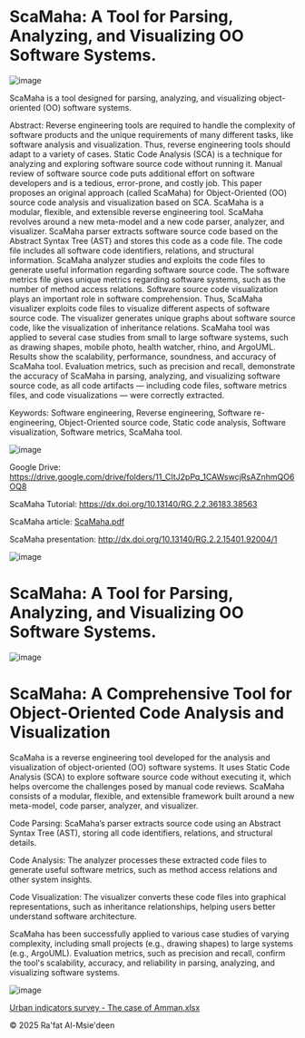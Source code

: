 # ScaMaha: A Tool for Parsing, Analyzing, and Visualizing OO Software Systems. 

![image](https://github.com/user-attachments/assets/cb3cb114-bb03-4565-a80f-9211eadae64b)

ScaMaha is a tool designed for parsing, analyzing, and visualizing object-oriented (OO) software systems.

Abstract: Reverse engineering tools are required to handle the complexity of software products and the unique requirements of many different tasks, like software analysis and visualization. Thus, reverse engineering tools should adapt to a variety of cases. Static Code Analysis (SCA) is a technique for analyzing and exploring software source code without running it. Manual review of software source code puts additional effort on software developers and is a tedious, error-prone, and costly job. This paper proposes an original approach (called ScaMaha) for Object-Oriented (OO) source code analysis and visualization based on SCA. ScaMaha is a modular, flexible, and extensible reverse engineering tool. ScaMaha revolves around a new meta-model and a new code parser, analyzer, and visualizer. ScaMaha parser extracts software source code based on the Abstract Syntax Tree (AST) and stores this code as a code file. The code file includes all software code identifiers, relations, and structural information. ScaMaha analyzer studies and exploits the code files to generate useful information regarding software source code. The software metrics file gives unique metrics regarding software systems, such as the number of method access relations. Software source code visualization plays an important role in software comprehension. Thus, ScaMaha visualizer exploits code files to visualize different aspects of software source code. The visualizer generates unique graphs about software source code, like the visualization of inheritance relations. ScaMaha tool was applied to several case studies from small to large software systems, such as drawing shapes, mobile photo, health watcher, rhino, and ArgoUML. Results show the scalability, performance, soundness, and accuracy of ScaMaha tool. Evaluation metrics, such as precision and recall, demonstrate the accuracy of ScaMaha in parsing, analyzing, and visualizing software source code, as all code artifacts — including code files, software metrics files, and code visualizations — were correctly extracted.

Keywords: Software engineering, Reverse engineering, Software re-engineering, Object-Oriented source code, Static code analysis, Software visualization, Software metrics, ScaMaha tool.


![image](https://github.com/user-attachments/assets/c8522b9a-489e-45c0-ad96-499bcd67e61c)


Google Drive: https://drive.google.com/drive/folders/11_CItJ2pPq_1CAWswcjRsAZnhmQO6OQ8

ScaMaha Tutorial: https://dx.doi.org/10.13140/RG.2.2.36183.38563


ScaMaha article: [ScaMaha.pdf](https://github.com/user-attachments/files/18429904/ScaMaha.pdf)



ScaMaha presentation: http://dx.doi.org/10.13140/RG.2.2.15401.92004/1



![image](https://github.com/user-attachments/assets/c0b2d58b-d5ef-484c-87a7-e0a546d1ca79)



# ScaMaha: A Tool for Parsing, Analyzing, and Visualizing OO Software Systems. 

![image](https://github.com/user-attachments/assets/466fda83-bb0a-4d1b-9285-379a1f1932b9)


# ScaMaha: A Comprehensive Tool for Object-Oriented Code Analysis and Visualization

ScaMaha is a reverse engineering tool developed for the analysis and visualization of object-oriented (OO) software systems. It uses Static Code Analysis (SCA) to explore software source code without executing it, which helps overcome the challenges posed by manual code reviews. ScaMaha consists of a modular, flexible, and extensible framework built around a new meta-model, code parser, analyzer, and visualizer.

Code Parsing: ScaMaha’s parser extracts source code using an Abstract Syntax Tree (AST), storing all code identifiers, relations, and structural details.

Code Analysis: The analyzer processes these extracted code files to generate useful software metrics, such as method access relations and other system insights.

Code Visualization: The visualizer converts these code files into graphical representations, such as inheritance relationships, helping users better understand software architecture.

ScaMaha has been successfully applied to various case studies of varying complexity, including small projects (e.g., drawing shapes) to large systems (e.g., ArgoUML). Evaluation metrics, such as precision and recall, confirm the tool's scalability, accuracy, and reliability in parsing, analyzing, and visualizing software systems.

![image](https://github.com/user-attachments/assets/f1838245-12e1-4d04-969a-a5b46499a0b6)

[Urban indicators survey - The case of Amman.xlsx](https://github.com/user-attachments/files/21608520/Urban.indicators.survey.-.The.case.of.Amman.xlsx)


© 2025 Ra'fat Al-Msie'deen


